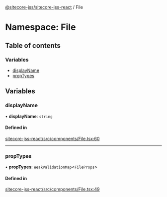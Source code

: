 [@sitecore-jss/sitecore-jss-react](../README.md) / File

# Namespace: File

## Table of contents

### Variables

- [displayName](File.md#displayname)
- [propTypes](File.md#proptypes)

## Variables

### displayName

• **displayName**: `string`

#### Defined in

[sitecore-jss-react/src/components/File.tsx:60](https://github.com/Sitecore/jss/blob/7fbfed0d5/packages/sitecore-jss-react/src/components/File.tsx#L60)

___

### propTypes

• **propTypes**: `WeakValidationMap`<`FileProps`\>

#### Defined in

[sitecore-jss-react/src/components/File.tsx:49](https://github.com/Sitecore/jss/blob/7fbfed0d5/packages/sitecore-jss-react/src/components/File.tsx#L49)
